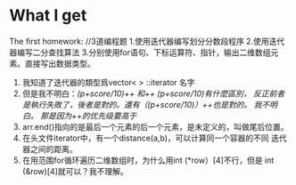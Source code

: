 # What I get
The first homework:
//3道编程题
1.使用迭代器编写划分分数段程序
2.使用迭代器编写二分查找算法
3.分别使用for语句、下标运算符、指针，输出二维数组元素。直接写出数据类型。



1. 我知道了迭代器的類型爲vector< > ::iterator 名字
2. 但是我不明白：*(p+score/10)++ 和++ *(p+score/10)有什麼區別，
反正前者是執行失敗了，後者是對的。還有（*(p+score/10)）++也是對的。
我不明白。
那是因为++的优先级要高于*
3. arr.end()指向的是最后一个元素的后一个元素，是未定义的，叫做尾后位置。
4. 在头文件iterator中，有一个distance(a,b)，可以计算同一个容器的不同
迭代器之间的距离。
5. 在用范围for循环遍历二维数组时，为什么用int (\*row）[4]不行，但是
int (&row)[4]就可以？我不理解。
